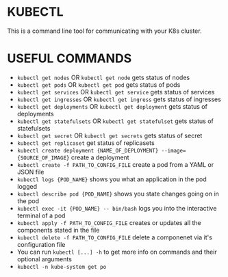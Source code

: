 KUBECTL
============
This is a command line tool for communicating with your K8s cluster.


USEFUL COMMANDS
================
- `kubectl get nodes` OR `kubectl get node` gets status of nodes
- `kubectl get pods` OR `kubectl get pod` gets status of pods
- `kubectl get services` OR `kubectl get service` gets status of services
- `kubectl get ingresses` OR `kubectl get ingress` gets status of ingresses
- `kubectl get deployments` OR `kubectl get deployment` gets status of deployments
- `kubectl get statefulsets` OR `kubectl get statefulset` gets status of statefulsets
- `kubectl get secret` OR  `kubectl get secrets` gets status of secret
- `kubectl get replicaset` get status of replicasets
- `kubectl create deployment {NAME_OF_DEPLOYMENT} --image={SOURCE_OF_IMAGE}` create a deployment
- `kubectl create -f PATH_TO_CONFIG_FILE` create a pod from a YAML or JSON file
- `kubectl logs {POD_NAME}` shows you what an application in the pod logged
- `kubectl describe pod {POD_NAME}` shows you state changes going on in the pod
- `kubectl exec -it {POD_NAME} -- bin/bash` logs you into the interactive terminal of a pod
- `kubectl apply -f PATH_TO_CONFIG_FILE` creates or updates all the components stated in the file
- `kubectl delete -f PATH_TO_CONFIG_FILE` delete a componenet via it's configuration file
- You can run `kubectl [...] -h` to get more info on commands and their optional arguments
- `kubectl -n kube-system get po`
